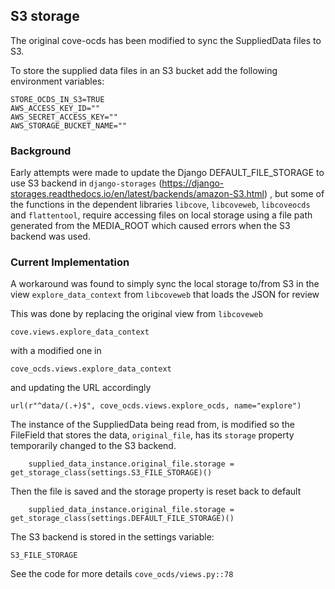 ## S3 storage

The original cove-ocds has been modified to sync the SuppliedData files to S3.

To store the supplied data files in an S3 bucket add the following environment variables:

    STORE_OCDS_IN_S3=TRUE
    AWS_ACCESS_KEY_ID=""
    AWS_SECRET_ACCESS_KEY=""
    AWS_STORAGE_BUCKET_NAME=""

### Background

Early attempts were made to update the Django DEFAULT_FILE_STORAGE to use S3 backend in `django-storages`  (https://django-storages.readthedocs.io/en/latest/backends/amazon-S3.html)
, but some of the functions in the dependent libraries
  `libcove`,
  `libcoveweb`,
  `libcoveocds`
  and `flattentool`,
require accessing files on local storage using a file path generated from the MEDIA_ROOT
which caused errors when the S3 backend was used.

### Current Implementation

A workaround was found to simply sync the local storage to/from S3 in the view `explore_data_context` from `libcoveweb` that loads the JSON for review

This was done by replacing the original view from `libcoveweb`

    cove.views.explore_data_context

with a modified one in

    cove_ocds.views.explore_data_context

and updating the URL accordingly

    url(r"^data/(.+)$", cove_ocds.views.explore_ocds, name="explore")

The instance of the SuppliedData being read from, is modified so the FileField that stores the data, `original_file`,
 has its `storage` property temporarily changed to the S3 backend.

        supplied_data_instance.original_file.storage = get_storage_class(settings.S3_FILE_STORAGE)()

Then the file is saved and the storage property is reset back to default

        supplied_data_instance.original_file.storage = get_storage_class(settings.DEFAULT_FILE_STORAGE)()

The S3 backend is stored in the settings variable:

    S3_FILE_STORAGE

See the code for more details `cove_ocds/views.py::78`

